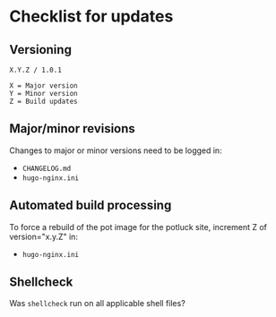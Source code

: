 # Checklist for updates

## Versioning
```
X.Y.Z / 1.0.1

X = Major version
Y = Minor version
Z = Build updates
```

## Major/minor revisions
Changes to major or minor versions need to be logged in:
* `CHANGELOG.md`
* `hugo-nginx.ini`

## Automated build processing
To force a rebuild of the pot image for the potluck site, increment Z of version="x.y.Z" in:
* `hugo-nginx.ini`

## Shellcheck
Was `shellcheck` run on all applicable shell files?
